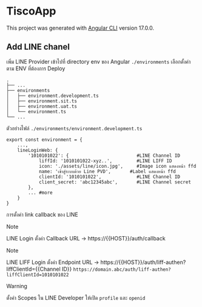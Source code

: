 # TiscoApp

This project was generated with [Angular CLI](https://github.com/angular/angular-cli) version 17.0.0.

## Add LINE chanel

เพิ่ม LINE Provider เข้าไปที่ directory env ของ Angular `./environments` เลือกตั้งค่าตาม ENV ที่ต้องการ Deploy

    .
    ├── ...
    ├── environments                  
    │   ├── environment.development.ts    
    │   ├── environment.sit.ts   
    │   ├── environment.uat.ts   
    │   └── environment.ts
    └── ...

ตัวอย่างไฟล์ `./environments/environment.development.ts`

```
export const environment = { 
    ...,
    lineLoginWeb: {
        '1010101022': {                         #LINE Channel ID
            liffId: '1010101022-xyz..',         #LINE LIFF ID
            icon: './assets/line/icon.jpg',     #Image icon แสดงหน้า ffd
            name: 'เข้าสู่ระบบด้วย Line PVD',       #Label แสดงหน้า ffd
            clientId: '1010101022',             #LINE Channel ID
            client_secret: 'abc12345abc',       #LINE Channel secret
        },
        ... #more
    }
}
```

การตั้งค่า link callback ของ LINE

> [!NOTE]
> LINE Login ตั้งค่า Callback URL -> https://{{HOST}}/auth/callback

> [!NOTE]
> LINE LIFF Login ตั้งค่า Endpoint URL -> https://{{HOST}}/auth/liff-authen?liffClientId={{Channel ID}}
> `https://domain.abc/auth/liff-authen?liffClientId=1010101022`

> [!WARNING]
> ตั้งค่า Scopes ใน LINE Developer ให้เปิด `profile` และ `openid`
